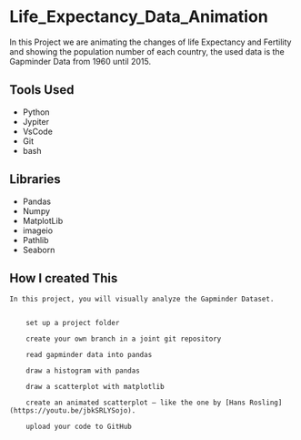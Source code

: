 # Life_Expectancy_Data_Animation
In this Project we are animating the changes of life Expectancy and Fertility and showing the population number of each country, the used data is the Gapminder Data from 1960 until 2015.

## Tools Used
- Python
- Jypiter 
- VsCode
- Git
- bash


## Libraries
- Pandas
- Numpy
- MatplotLib
- imageio
- Pathlib 
- Seaborn

## How I created This


    In this project, you will visually analyze the Gapminder Dataset.


        set up a project folder

        create your own branch in a joint git repository

        read gapminder data into pandas

        draw a histogram with pandas

        draw a scatterplot with matplotlib

        create an animated scatterplot – like the one by [Hans Rosling](https://youtu.be/jbkSRLYSojo).

        upload your code to GitHub


